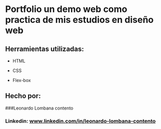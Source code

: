 # Portfolio un demo web como practica de mis estudios en diseño web

## Herramientas utilizadas:

* HTML

* CSS

* Flex-box

## Hecho por:

###Leonardo Lombana contento

### Linkedin: www.linkedin.com/in/leonardo-lombana-contento
